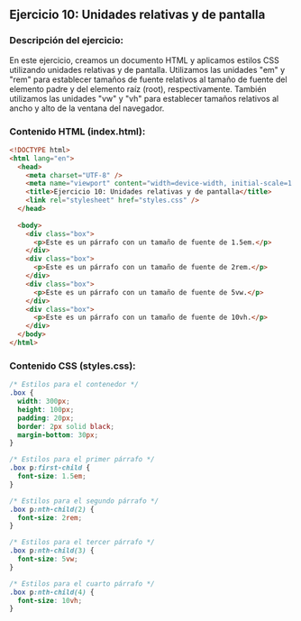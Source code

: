 ## Ejercicio 10: Unidades relativas y de pantalla

### Descripción del ejercicio:

En este ejercicio, creamos un documento HTML y aplicamos estilos CSS utilizando unidades relativas y de pantalla. Utilizamos las unidades "em" y "rem" para establecer tamaños de fuente relativos al tamaño de fuente del elemento padre y del elemento raíz (root), respectivamente. También utilizamos las unidades "vw" y "vh" para establecer tamaños relativos al ancho y alto de la ventana del navegador.

### Contenido HTML (index.html):

```html
<!DOCTYPE html>
<html lang="en">
  <head>
    <meta charset="UTF-8" />
    <meta name="viewport" content="width=device-width, initial-scale=1.0" />
    <title>Ejercicio 10: Unidades relativas y de pantalla</title>
    <link rel="stylesheet" href="styles.css" />
  </head>
  
  <body>
    <div class="box">
      <p>Este es un párrafo con un tamaño de fuente de 1.5em.</p>
    </div>
    <div class="box">
      <p>Este es un párrafo con un tamaño de fuente de 2rem.</p>
    </div>
    <div class="box">
      <p>Este es un párrafo con un tamaño de fuente de 5vw.</p>
    </div>
    <div class="box">
      <p>Este es un párrafo con un tamaño de fuente de 10vh.</p>
    </div>
  </body>
</html>
```

### Contenido CSS (styles.css):

```css
/* Estilos para el contenedor */
.box {
  width: 300px;
  height: 100px;
  padding: 20px;
  border: 2px solid black;
  margin-bottom: 30px;
}

/* Estilos para el primer párrafo */
.box p:first-child {
  font-size: 1.5em;
}

/* Estilos para el segundo párrafo */
.box p:nth-child(2) {
  font-size: 2rem;
}

/* Estilos para el tercer párrafo */
.box p:nth-child(3) {
  font-size: 5vw;
}

/* Estilos para el cuarto párrafo */
.box p:nth-child(4) {
  font-size: 10vh;
}
```
